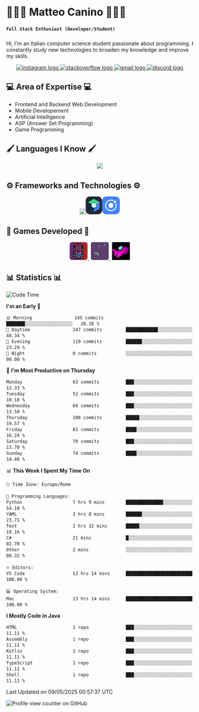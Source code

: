 # 🧑🏻‍💻 Matteo Canino 🧑🏻‍💻
**``Full Stack Enthusiast (Developer/Student)``**

###
Hi, I'm an Italian computer science student passionate about programming. I constantly study new technologies to broaden my knowledge and improve my skills.

<div align="center">
  <a href="https://www.instagram.com/matteo.canino?igsh=MWFtNmo0dWFkZTBxNA%3D%3D&utm_source=qr" target="_blank">
    <img src="https://img.shields.io/static/v1?message=Instagram&logo=instagram&label=&color=E4405F&logoColor=white&labelColor=&style=for-the-badge" height="35" alt="instagram logo"  />
  </a>
  <a href="https://stackoverflow.com/users/12993439/matte18-ita" target="_blank">
    <img src="https://img.shields.io/static/v1?message=Stackoverflow&logo=stackoverflow&label=&color=FE7A16&logoColor=white&labelColor=&style=for-the-badge" height="35" alt="stackoverflow logo"  />
  </a>
  <a href="mailto:matteocanino18@gmail.com" target="_blank">
    <img src="https://img.shields.io/static/v1?message=Gmail&logo=gmail&label=&color=EA4335&logoColor=white&labelColor=&style=for-the-badge" height="35" alt="gmail logo"  />
  </a>
  <a href="https://discord.com/users/789813212575957023" target="_blank">
    <img src="https://img.shields.io/static/v1?message=Discord&logo=discord&label=&color=5865F2&logoColor=white&labelColor=&style=for-the-badge" height="35" alt="discord logo"  />
  </a>
</div>

###

## 💻 Area of ​​Expertise 💻
<ul>
  <li>Frontend and Backend Web Development</li>
  <li>Mobile Developement</li>
  <li>Artificial Intelligence</li>
  <li>ASP (Answer Set Programming)</li>
  <li>Game Programming</li>
</ul>

## 🖌️ Languages ​​I Know 🖌️

<p align="center">
  <img src="https://skillicons.dev/icons?i=py,java,html,css,php,kotlin,ts,js,perl,cpp,cs,bash" />
</p>

## ⚙️ Frameworks and Technologies ⚙️
<p align="center">
  <img src="https://skillicons.dev/icons?i=spring,angular,tailwind,alpinejs,jquery,bootstrap,mysql,postgres,redis,postman,mongodb,docker,unity,androidstudio" />
  &#x200B;
  <img src="https://raw.githubusercontent.com/matte18it/matte18it/main/assets/jetpackCompose.png" height="48" alt="Jetpack Compose" />
  &#x200B;
  <img src="https://raw.githubusercontent.com/matte18it/matte18it/main/assets/IonicLogo.png" height="48" alt="Ionic Logo" />
</p>

## 👾 Games Developed 👾
<div align="center">
  <a href="https://www.gamepix.com/play/speed-racer" target="_blank">
    <img src="https://raw.githubusercontent.com/matte18it/matte18it/main/assets/speedRacerLogo.png" height="48" alt="Speed Racer Logo" />
  </a>
  &#x200A;
  <a href="https://www.gamepix.com/play/space-pixel" target="_blank">
    <img src="https://raw.githubusercontent.com/matte18it/matte18it/main/assets/spacePixelLogo.png" height="48" alt="Space Pixel Logo" />
  </a>
  &#x200A;
  <a href="https://www.gamepix.com/play/let-s-fly" target="_blank">
    <img src="https://raw.githubusercontent.com/matte18it/matte18it/main/assets/letFlyLogo.png" height="48" alt="Let's Fly! Logo" />
  </a>
</div>

## 📊 Statistics 📊
<!--START_SECTION:waka-->
![Code Time](http://img.shields.io/badge/Code%20Time-172%20hrs%2026%20mins-blue)

**I'm an Early 🐤** 

```text
🌞 Morning                145 commits         ███████░░░░░░░░░░░░░░░░░░   28.38 % 
🌆 Daytime                247 commits         ████████████░░░░░░░░░░░░░   48.34 % 
🌃 Evening                119 commits         ██████░░░░░░░░░░░░░░░░░░░   23.29 % 
🌙 Night                  0 commits           ░░░░░░░░░░░░░░░░░░░░░░░░░   00.00 % 
```
📅 **I'm Most Productive on Thursday** 

```text
Monday                   63 commits          ███░░░░░░░░░░░░░░░░░░░░░░   12.33 % 
Tuesday                  52 commits          ███░░░░░░░░░░░░░░░░░░░░░░   10.18 % 
Wednesday                69 commits          ███░░░░░░░░░░░░░░░░░░░░░░   13.50 % 
Thursday                 100 commits         █████░░░░░░░░░░░░░░░░░░░░   19.57 % 
Friday                   83 commits          ████░░░░░░░░░░░░░░░░░░░░░   16.24 % 
Saturday                 70 commits          ███░░░░░░░░░░░░░░░░░░░░░░   13.70 % 
Sunday                   74 commits          ████░░░░░░░░░░░░░░░░░░░░░   14.48 % 
```


📊 **This Week I Spent My Time On** 

```text
🕑︎ Time Zone: Europe/Rome

💬 Programming Languages: 
Python                   7 hrs 9 mins        ██████████████░░░░░░░░░░░   54.10 % 
YAML                     3 hrs 8 mins        ██████░░░░░░░░░░░░░░░░░░░   23.71 % 
Text                     2 hrs 32 mins       █████░░░░░░░░░░░░░░░░░░░░   19.16 % 
C#                       21 mins             █░░░░░░░░░░░░░░░░░░░░░░░░   02.70 % 
Other                    2 mins              ░░░░░░░░░░░░░░░░░░░░░░░░░   00.32 % 

🔥 Editors: 
VS Code                  13 hrs 14 mins      █████████████████████████   100.00 % 

💻 Operating System: 
Mac                      13 hrs 14 mins      █████████████████████████   100.00 % 
```

**I Mostly Code in Java** 

```text
HTML                     1 repo              ███░░░░░░░░░░░░░░░░░░░░░░   11.11 % 
Assembly                 1 repo              ███░░░░░░░░░░░░░░░░░░░░░░   11.11 % 
Kotlin                   1 repo              ███░░░░░░░░░░░░░░░░░░░░░░   11.11 % 
TypeScript               1 repo              ███░░░░░░░░░░░░░░░░░░░░░░   11.11 % 
Shell                    1 repo              ███░░░░░░░░░░░░░░░░░░░░░░   11.11 % 
```




 Last Updated on 09/05/2025 00:57:37 UTC
<!--END_SECTION:waka-->

![Profile view counter on GitHub](https://komarev.com/ghpvc/?username=matte18it&color=orange)
